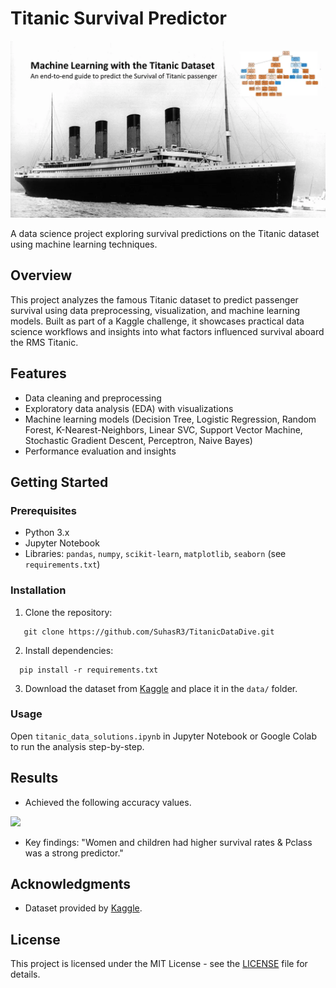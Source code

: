 # Titanic Survival Predictor

![](https://github.com/SuhasR3/Titanic-Survival-Predictor/blob/main/HW1/banner.png)


A data science project exploring survival predictions on the Titanic dataset using machine learning techniques.

## Overview
This project analyzes the famous Titanic dataset to predict passenger survival using data preprocessing, visualization, and machine learning models. Built as part of a Kaggle challenge, it showcases practical data science workflows and insights into what factors influenced survival aboard the RMS Titanic.

## Features
- Data cleaning and preprocessing
- Exploratory data analysis (EDA) with visualizations
- Machine learning models (Decision Tree, Logistic Regression, Random Forest, K-Nearest-Neighbors, Linear SVC, Support Vector Machine, Stochastic Gradient Descent, Perceptron, Naive Bayes)
- Performance evaluation and insights

## Getting Started
### Prerequisites
- Python 3.x
- Jupyter Notebook
- Libraries: `pandas`, `numpy`, `scikit-learn`, `matplotlib`, `seaborn` (see `requirements.txt`)

### Installation
1. Clone the repository:
```
   git clone https://github.com/SuhasR3/TitanicDataDive.git
   ```
2. Install dependencies:
```
  pip install -r requirements.txt
```
3. Download the dataset from [Kaggle](https://www.kaggle.com/competitions/titanic) and place it in the `data/` folder.

### Usage
Open `titanic_data_solutions.ipynb` in Jupyter Notebook or Google Colab to run the analysis step-by-step.

## Results
- Achieved the following accuracy values.
  
![](https://github.com/SuhasR3/Titanic-Survival-Predictor/blob/main/HW1/Titanic-Survival-Predictor-Output.png)
  
- Key findings: "Women and children had higher survival rates & Pclass was a strong predictor."


## Acknowledgments
- Dataset provided by [Kaggle](https://www.kaggle.com/c/titanic).

## License
This project is licensed under the MIT License - see the [LICENSE]((https://github.com/SuhasR3/Titanic-Survival-Predictor/blob/main/LICENSE.md)
) file for details.   
